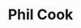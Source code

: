 ---
title: "Phil Cook"
summary: "American folk/bluegrass musician and songwriter. Originally from Chippewa Falls, Wisconsin, Cook was a member of many early projects including and . Based in Durham, NC since 2005, Cook cofounded the band and has been active in the North Carolina music scene as a solo artist, session musician, and regular member of ."
image: "phil-cook.jpg"
---
